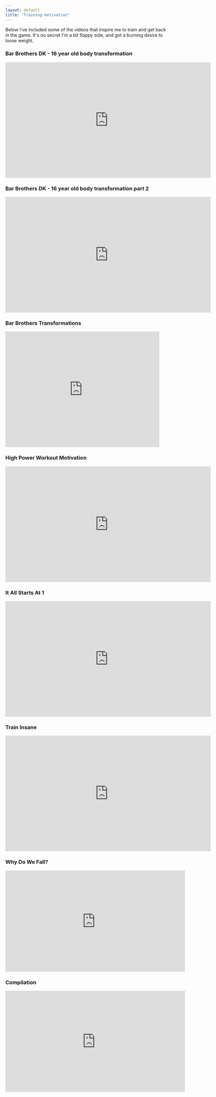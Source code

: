 ```yaml
---
layout: default
title: "Training motivation"
---
```


Below I've included some of the videos that inspire me to train and get back
in the game. It's no secret I'm a bit flappy side, and got a burning desire
to loose weight.

### Bar Brothers DK - 16 year old body transformation
<iframe width="640" height="360" src="https://www.youtube.com/embed/nqbFPN0SkLI?rel=0" frameborder="0" allowfullscreen></iframe>

### Bar Brothers DK - 16 year old body transformation part 2
<iframe width="640" height="360" src="https://www.youtube.com/embed/YrbptWCTblE?rel=0" frameborder="0" allowfullscreen></iframe>

### Bar Brothers Transformations
<iframe width="480" height="360" src="https://www.youtube.com/embed/GhfLNN4BloY?rel=0" frameborder="0" allowfullscreen></iframe>

### High Power Workout Motivation
<iframe width="640" height="360" src="https://www.youtube.com/embed/bqCojo2O7hw?rel=0" frameborder="0" allowfullscreen></iframe>

### It All Starts At 1
<iframe width="640" height="360" src="https://www.youtube.com/embed/zzwn_mGHvzg?rel=0" frameborder="0" allowfullscreen></iframe>

### Train Insane
<iframe width="640" height="360" src="https://www.youtube.com/embed/mvJHw64fxgQ?rel=0" frameborder="0" allowfullscreen></iframe>

### Why Do We Fall?
<iframe width="560" height="315" src="https://www.youtube.com/embed/mgmVOuLgFB0" frameborder="0" allowfullscreen></iframe>

### Compilation
<iframe width="560" height="315" src="https://www.youtube.com/embed/ZmAFMNmSKus" frameborder="0" allowfullscreen></iframe>
